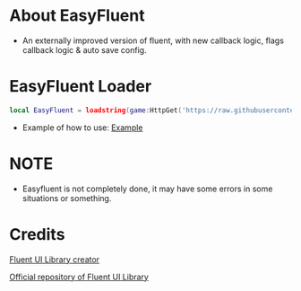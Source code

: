 # About EasyFluent
- An externally improved version of fluent, with new callback logic, flags callback logic & auto save config.
# EasyFluent Loader
```lua
local EasyFluent = loadstring(game:HttpGet('https://raw.githubusercontent.com/deufyn/EasyFluent/refs/heads/main/src/EasyFluent.luau'))()
```
- Example of how to use: [Example](https://github.com/deufyn/EasyFluent/blob/main/Example.luau)
# NOTE
- Easyfluent is not completely done, it may have some errors in some situations or something.
# Credits
[Fluent UI Library creator](https://github.com/dawid-scripts)

[Official repository of Fluent UI Library](https://github.com/dawid-scripts/Fluent)
